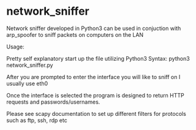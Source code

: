 # network_sniffer
Network sniffer developed in Python3 can be used in conjuction with arp_spoofer to sniff packets on computers on the LAN

Usage:

Pretty self explanatory start up the file utilizing Python3 
Syntax: python3 network_sniffer.py

After you are prompted to enter the interface you will like to sniff on I usually use eth0

Once the interface is selected the program is designed to return HTTP requests and passwords/usernames.

Please see scapy documentation to set up different filters for protocols such as ftp, ssh, rdp etc
